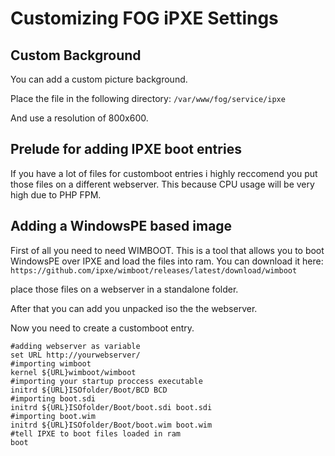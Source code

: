 # Customizing FOG iPXE Settings

## Custom Background

You can add a custom picture background.

Place the file in the following directory: `/var/www/fog/service/ipxe`

And use a resolution of 800x600.

## Prelude for adding IPXE boot entries

If you have a lot of files for customboot entries i highly reccomend you
put those files on a different webserver. This because CPU usage will be
very high due to PHP FPM.

## Adding a WindowsPE based image

First of all you need to need WIMBOOT. This is a tool that allows you to
boot WindowsPE over IPXE and load the files into ram. You can download
it here:
`https://github.com/ipxe/wimboot/releases/latest/download/wimboot`

place those files on a webserver in a standalone folder.

After that you can add you unpacked iso the the webserver.

Now you need to create a customboot entry.

    #adding webserver as variable
    set URL http://yourwebserver/
    #importing wimboot
    kernel ${URL}wimboot/wimboot
    #importing your startup proccess executable
    initrd ${URL}ISOfolder/Boot/BCD BCD
    #importing boot.sdi
    initrd ${URL}ISOfolder/Boot/boot.sdi boot.sdi
    #importing boot.wim
    initrd ${URL}ISOfolder/Boot/boot.wim boot.wim
    #tell IPXE to boot files loaded in ram
    boot
